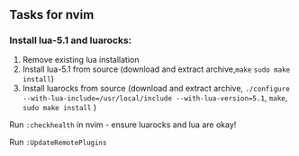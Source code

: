 #

## Tasks for nvim
### Install lua-5.1 and luarocks:
1. Remove existing lua installation
2. Install lua-5.1 from source (download and extract archive,`make` `sudo make install`)
3. Install luarocks from source (download and extract archive, `./configure --with-lua-include=/usr/local/include --with-lua-version=5.1`, `make`, `sudo make install` )

Run `:checkhealth` in nvim - ensure luarocks and lua are okay!


Run `:UpdateRemotePlugins`
